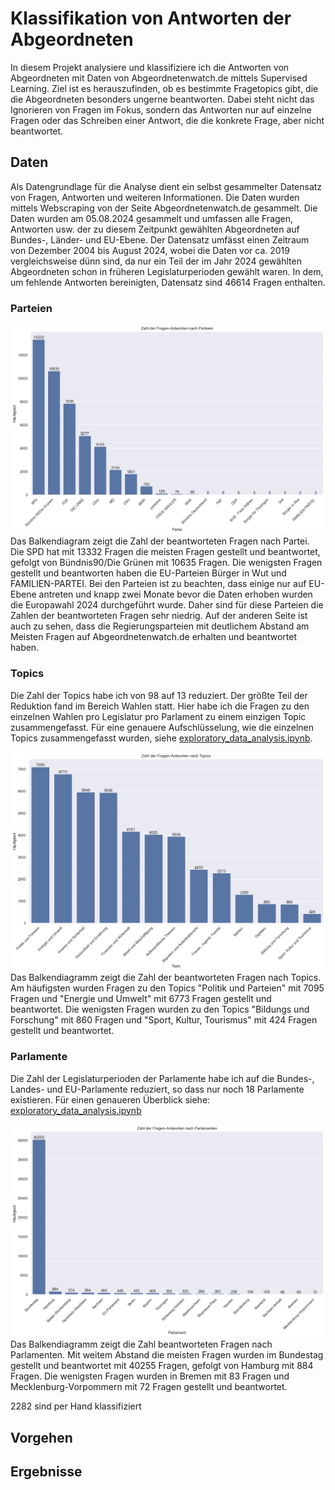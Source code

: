 # Klassifikation von Antworten der Abgeordneten

In diesem Projekt analysiere und klassifiziere ich die Antworten von Abgeordneten mit Daten von Abgeordnetenwatch.de mittels Supervised Learning. Ziel ist es herauszufinden, ob es bestimmte Fragetopics gibt, die die Abgeordneten besonders ungerne beantworten. Dabei steht nicht das Ignorieren von Fragen im Fokus, sondern das Antworten nur auf einzelne Fragen oder das Schreiben einer Antwort, die die konkrete Frage, aber nicht beantwortet.

## Daten
Als Datengrundlage für die Analyse dient ein selbst gesammelter Datensatz von Fragen, Antworten und weiteren Informationen. Die Daten wurden mittels Webscraping von der Seite Abgeordnetenwatch.de gesammelt. Die Daten wurden am 05.08.2024 gesammelt und umfassen alle Fragen, Antworten usw. der zu diesem Zeitpunkt gewählten Abgeordneten auf Bundes-, Länder- und EU-Ebene. Der Datensatz umfässt einen Zeitraum von Dezember 2004 bis August 2024, wobei die Daten vor ca. 2019 vergleichsweise dünn sind, da nur ein Teil der im Jahr 2024 gewählten Abgeordneten schon in früheren Legislaturperioden gewählt waren. In dem, um fehlende Antworten bereinigten, Datensatz sind 46614 Fragen enthalten.

### Parteien
![Balkendiagramm mit Zahl der Antworten nach Partei](images/bar_party_count.png)
Das Balkendiagram zeigt die Zahl der beantworteten Fragen nach Partei. Die SPD hat mit 13332 Fragen die meisten Fragen gestellt und beantwortet, gefolgt von Bündnis90/Die Grünen mit 10635 Fragen. Die wenigsten Fragen gestellt und beantworten haben die EU-Parteien Bürger in Wut und FAMILIEN-PARTEI. Bei den Parteien ist zu beachten, dass einige nur auf EU-Ebene antreten und knapp zwei Monate bevor die Daten erhoben wurden die Europawahl 2024 durchgeführt wurde. Daher sind für diese Parteien die Zahlen der beantworteten Fragen sehr niedrig. Auf der anderen Seite ist auch zu sehen, dass die Regierungsparteien mit deutlichem Abstand am Meisten Fragen auf Abgeordnetenwatch.de erhalten und beantwortet haben.

### Topics
Die Zahl der Topics habe ich von 98 auf 13 reduziert. Der größte Teil der Reduktion fand im Bereich Wahlen statt. Hier habe ich die Fragen zu den einzelnen Wahlen pro Legislatur pro Parlament zu einem einzigen Topic zusammengefasst. Für eine genauere Aufschlüsselung, wie die einzelnen Topics zusammengefasst wurden, siehe [exploratory_data_analysis.ipynb](exploratory_data_analysis.ipynb). 

![Balkendiagramm mit Zahl der Antworten nach Topics](images/bar_topic_count.png)
Das Balkendiagramm zeigt die Zahl der beantworteten Fragen nach Topics. Am häufigsten wurden Fragen zu den Topics "Politik und Parteien" mit 7095 Fragen und "Energie und Umwelt" mit 6773 Fragen gestellt und beantwortet. Die wenigsten Fragen wurden zu den Topics "Bildungs und Forschung" mit 860 Fragen und "Sport, Kultur, Tourismus" mit 424 Fragen gestellt und beantwortet.

### Parlamente
Die Zahl der Legislaturperioden der Parlamente habe ich auf die Bundes-, Landes- und EU-Parlamente reduziert, so dass nur noch 18 Parlamente existieren. Für einen genaueren Überblick siehe: [exploratory_data_analysis.ipynb](exploratory_data_analysis.ipynb)

![Balkendiagramm mit Zahl der Antworten nach Parlament](images/bar_parliament_count.png)
Das Balkendiagramm zeigt die Zahl beantworteten Fragen nach Parlamenten. Mit weitem Abstand die meisten Fragen wurden im Bundestag gestellt und beantwortet mit 40255 Fragen, gefolgt von Hamburg mit 884 Fragen. Die wenigsten Fragen wurden in Bremen mit 83 Fragen und Mecklenburg-Vorpommern mit 72 Fragen gestellt und beantwortet.

2282 sind per Hand klassifiziert

## Vorgehen

## Ergebnisse
